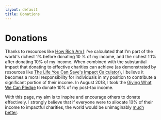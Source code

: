 ```yaml
---
layout: default
title: Donations
---
```


# Donations

Thanks to resources like
[How Rich Am I](https://howrichami.givingwhatwecan.org/how-rich-am-i) I've
calculated that I'm part of the world's richest 1% before donating 10 % of my
income, and the richest 1.1% after donating 10% of my income. When combined with
the substantial impact that donating to effective charities can achieve (as
demonstrated by resources like
[The Life You Can Save's Impact Calculator](https://www.thelifeyoucansave.org/impact-calculator/)),
I believe it becomes a moral responsibility for individuals in my position to
contribute a significant portion of their income. In August 2018, I took the
[Giving What We Can Pledge](https://www.givingwhatwecan.org/) to donate 10% of
my post-tax income.

With this page, my aim is to inspire and encourage others to donate effectively.
I strongly believe that if everyone were to allocate 10% of their income to
impactful charities, the world would be unimaginably
[much better](https://www.youtube.com/watch?v=LtWINl3C_7s&ab_channel=TEDxTalks).
